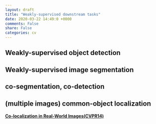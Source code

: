 ```yaml
---
layout: draft
title: "Weakly-supervised downstream tasks"
date: 2020-03-22 14:49:0 +0000
comments: False
share: False
categories: cv
---
```


## Weakly-supervised object detection

## Weakly-supervised image segmentation

## co-segmentation, co-detection

## (multiple images) common-object localization

#### [Co-localization in Real-World Images(CVPR14)](http://vision.stanford.edu/pdf/tang14.pdf)




